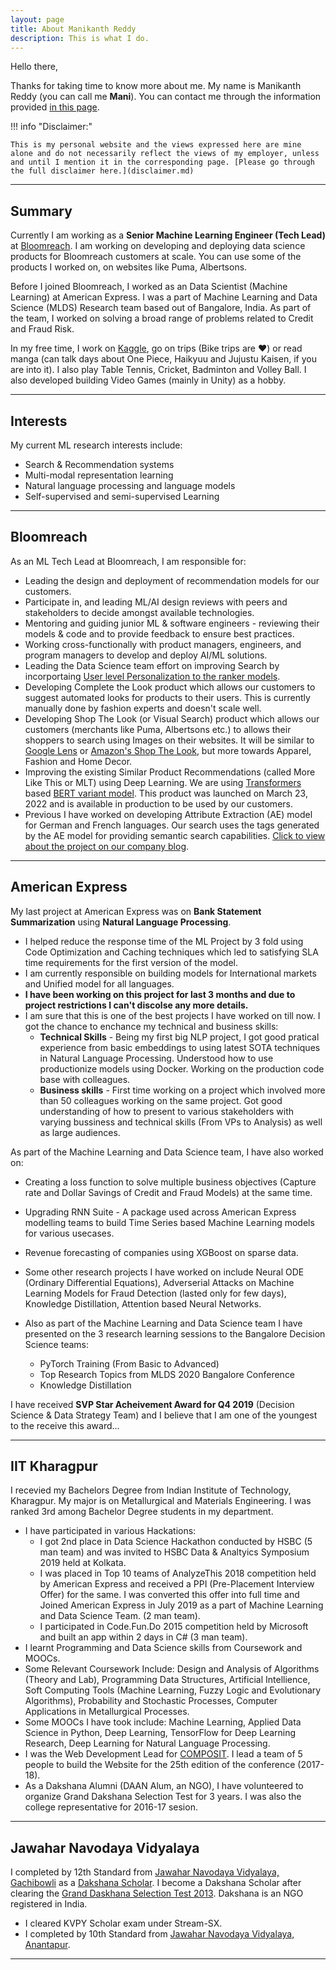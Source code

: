 ```yaml
---
layout: page
title: About Manikanth Reddy
description: This is what I do.
---
```


Hello there,

Thanks for taking time to know more about me. My name is Manikanth Reddy (you can call me **Mani**). You can contact me through the information provided [in this page](contact.md).

!!! info "Disclaimer:"

    This is my personal website and the views expressed here are mine alone and do not necessarily reflect the views of my employer, unless and until I mention it in the corresponding page. [Please go through the full disclaimer here.](disclaimer.md)

---

## Summary

Currently I am working as a **Senior Machine Learning Engineer (Tech Lead)** at <a href="https://www.bloomreach.com/" target="_blank">Bloomreach</a>. I am working on developing and deploying data science products for Bloomreach customers at scale. You can use some of the products I worked on, on websites like Puma, Albertsons.

Before I joined Bloomreach, I worked as an Data Scientist (Machine Learning) at American Express. I was a part of Machine Learning and Data Science (MLDS) Research team based out of Bangalore, India. As part of the team, I worked on solving a broad range of problems related to Credit and Fraud Risk.

In my free time, I work on [Kaggle](https://kaggle.com/manikanthr5), go on trips (Bike trips are ❤️) or read manga (can talk days about One Piece, Haikyuu and Jujustu Kaisen, if you are into it). I also play Table Tennis, Cricket, Badminton and Volley Ball. I also developed building Video Games (mainly in Unity) as a hobby.

---

## Interests

My current ML research interests include:

- Search & Recommendation systems
- Multi-modal representation learning
- Natural language processing and language models
- Self-supervised and semi-supervised Learning

---

## Bloomreach

As an ML Tech Lead at Bloomreach, I am responsible for:

- Leading the design and deployment of recommendation models for our customers.
- Participate in, and leading ML/AI design reviews with peers and stakeholders to decide amongst available technologies.
- Mentoring and guiding junior ML & software engineers - reviewing their models & code and to provide feedback to ensure best practices.
- Working cross-functionally with product managers, engineers, and program managers to develop and deploy AI/ML solutions.
- Leading the Data Science team effort on improving Search by incorportaing <a href="https://www.bloomreach.com/en/blog/the-path-to-achieving-true-1-to-1-personalization" target="_blank" title="1:1 Personalization for eCommerce by Bloomreach">User level Personalization to the ranker models</a>.
- Developing Complete the Look product which allows our customers to suggest automated looks for products to their users. This is currently manually done by fashion experts and doesn't scale well.
- Developing Shop The Look (or Visual Search) product which allows our customers (merchants like Puma, Albertsons etc.) to allows their shoppers to search using Images on their websites. It will be similar to <a href="https://lens.google/" target="_blank" title="Google Lens">Google Lens</a> or <a href="https://www.amazon.com/shopthelook" target="_blank" title="Amazon Shop the Look">Amazon's Shop The Look</a>, but more towards Apparel, Fashion and Home Decor.
- Improving the existing Similar Product Recommendations (called More Like This or MLT) using Deep Learning. We are using <a href="https://arxiv.org/abs/1706.03762" target="_blank" title="Transformers Deep Learning Model"> Transformers</a> based <a href="https://arxiv.org/abs/1810.04805" target="_blank" title="Trasformer based BERT Model">BERT variant model</a>. This product was launched on March 23, 2022 and is available in production to be used by our customers.
- Previous I have worked on developing Attribute Extraction (AE) model for German and French languages. Our search uses the tags generated by the AE model for providing semantic search capabilities. <a href="https://www.bloomreach.com/en/blog/2022/using-ai-based-multilingual-entity-detection-to-build-a-robust-semantic-understanding-capability" title="Using AI-based Multilingual Entity Detection To Build a Robust Semantic Understanding Capability" target="_blank">Click to view about the project on our company blog</a>.

---

## American Express

My last project at American Express was on **Bank Statement Summarization** using **Natural Language Processing**.

- I helped reduce the response time of the ML Project by 3 fold using Code Optimization and Caching techniques which led to satisfying SLA time requirements for the first version of the model.
- I am currently responsible on building models for International markets and Unified model for all languages.
- **I have been working on this project for last 3 months and due to project restrictions I can't discolse any more details.**
- I am sure that this is one of the best projects I have worked on till now. I got the chance to enchance my technical and business skills:
  - **Technical Skills** - Being my first big NLP project, I got good pratical experience from basic embeddings to using latest SOTA techniques in Natural Language Processing. Understood how to use productionize models using Docker. Working on the production code base with colleagues.
  - **Business skills** - First time working on a project which involved more than 50 colleagues working on the same project. Got good understanding of how to present to various stakeholders with varying bussiness and technical skills (From VPs to Analysis) as well as large audiences.

As part of the Machine Learning and Data Science team, I have also worked on:

- Creating a loss function to solve multiple business objectives (Capture rate and Dollar Savings of Credit and Fraud Models) at the same time.
- Upgrading RNN Suite - A package used across American Express modelling teams to build Time Series based Machine Learning models for various usecases.
- Revenue forecasting of companies using XGBoost on sparse data.
- Some other research projects I have worked on include Neural ODE (Ordinary Differential Equations), Adverserial Attacks on Machine Learning Models for Fraud Detection (lasted only for few days), Knowledge Distillation, Attention based Neural Networks.

- Also as part of the Machine Learning and Data Science team I have presented on the 3 research learning sessions to the Bangalore Decision Science teams:
  - PyTorch Training (From Basic to Advanced)
  - Top Research Topics from MLDS 2020 Bangalore Conference
  - Knowledge Distillation

I have received **SVP Star Acheivement Award for Q4 2019** (Decision Science & Data Strategy Team) and I believe that I am one of the youngest to the receive this award...

---

## IIT Kharagpur

I recevied my Bachelors Degree from Indian Institute of Technology, Kharagpur. My major is on Metallurgical and Materials Engineering. I was ranked 3rd among Bachelor Degree students in my department.

- I have participated in various Hackations:
  - I got 2nd place in Data Science Hackathon conducted by HSBC (5 man team) and was invited to HSBC Data & Analtyics Symposium 2019 held at Kolkata.
  - I was placed in Top 10 teams of AnalyzeThis 2018 competition held by American Express and received a PPI (Pre-Placement Interview Offer) for the same. I was converted this offer into full time and Joined American Express in July 2019 as a part of Machine Learning and Data Science Team. (2 man team).
  - I participated in Code.Fun.Do 2015 competition held by Microsoft and built an app within 2 days in C# (3 man team).
- I learnt Programming and Data Science skills from Coursework and MOOCs.
- Some Relevant Coursework Include: Design and Analysis of Algorithms (Theory and Lab), Programming Data Structures, Artificial Intellience, Soft Computing Tools (Machine Learning, Fuzzy Logic and Evolutionary Algorithms), Probability and Stochastic Processes, Computer Applications in Metallurgical Processes.
- Some MOOCs I have took include: Machine Learning, Applied Data Science in Python, Deep Learning, TensorFlow for Deep Learning Research, Deep Learning for Natural Language Processing.
- I was the Web Development Lead for [COMPOSIT](http://www1.iitkgp.ac.in/downloads/composit.htm). I lead a team of 5 people to build the Website for the 25th edition of the conference (2017-18).
- As a Dakshana Alumni (DAAN Alum, an NGO), I have volunteered to organize Grand Dakshana Selection Test for 3 years. I was also the college representative for 2016-17 sesion.

---

## Jawahar Navodaya Vidyalaya

I completed by 12th Standard from [Jawahar Navodaya Vidyalaya, Gachibowli](https://www.navodaya.gov.in/nvs/nvs-school/RANGAREDDY/hi/contact-us/JNV/) as a [Dakshana Scholar](https://dakshana.org/). I become a Dakshana Scholar after clearing the [Grand Daskhana Selection Test 2013](https://dakshana.org/become-a-scholar/). Dakshana is an NGO registered in India.

- I cleared KVPY Scholar exam under Stream-SX.
- I completed by 10th Standard from [Jawahar Navodaya Vidyalaya, Anantapur](https://navodaya.gov.in/nvs/nvs-school/Ananthapuram/en/contact-us/JNV/).

---
